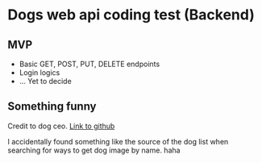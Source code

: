 # Dogs web api coding test (Backend)

## MVP
- Basic GET, POST, PUT, DELETE endpoints
- Login logics
- ... Yet to decide


## Something funny

Credit to dog ceo.
[Link to github](https://dog.ceo/dog-api/)

I accidentally found something like the source of the dog list when searching for ways to get dog image by name. haha